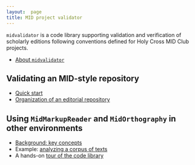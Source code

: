 ```yaml
---
layout:  page
title: MID project validator
---
```





`midvalidator` is a code library supporting validation and verification of scholarly editions following conventions defined for Holy Cross  MID Club projects.


-  [About `midvalidator`](about)

## Validating an MID-style repository

-   [Quick start](quick)
-   [Organization of an editorial repository](edrepo)


## Using `MidMarkupReader` and `MidOrthography` in other environments


-   [Background: key concepts](concepts)
-   Example: [analyzing a corpus of texts](example/)
-   A  hands-on [tour of the code library](tour)
